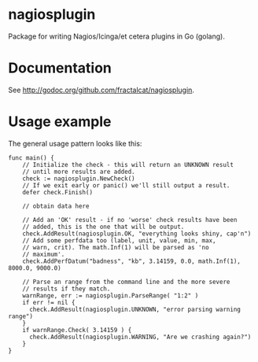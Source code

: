 nagiosplugin
============

Package for writing Nagios/Icinga/et cetera plugins in Go (golang).

Documentation
=============

See http://godoc.org/github.com/fractalcat/nagiosplugin. 

Usage example
=============

The general usage pattern looks like this:

	func main() {
		// Initialize the check - this will return an UNKNOWN result
		// until more results are added.
		check := nagiosplugin.NewCheck()
		// If we exit early or panic() we'll still output a result.
		defer check.Finish()
	
		// obtain data here
	
		// Add an 'OK' result - if no 'worse' check results have been
		// added, this is the one that will be output.
		check.AddResult(nagiosplugin.OK, "everything looks shiny, cap'n")
		// Add some perfdata too (label, unit, value, min, max,
		// warn, crit). The math.Inf(1) will be parsed as 'no
		// maximum'. 
		check.AddPerfDatum("badness", "kb", 3.14159, 0.0, math.Inf(1), 8000.0, 9000.0)

		// Parse an range from the command line and the more severe
		// results if they match.
		warnRange, err := nagiosplugin.ParseRange( "1:2" )
		if err != nil {
		  check.AddResult(nagiosplugin.UNKNOWN, "error parsing warning range")
		}
		if warnRange.Check( 3.14159 ) {
		  check.AddResult(nagiosplugin.WARNING, "Are we crashing again?")
		}
	}
